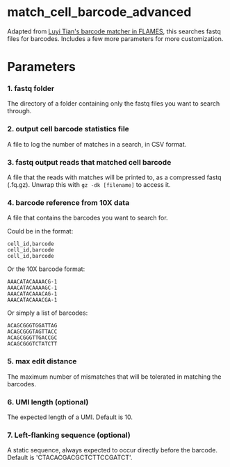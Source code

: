 # match_cell_barcode_advanced

Adapted from [Luyi Tian's barcode matcher in FLAMES](https://github.com/LuyiTian/FLAMES), this searches fastq files for barcodes. Includes a few more parameters for more customization.

# Parameters

### 1. fastq folder

The directory of a folder containing only the fastq files you want to search through.

### 2. output cell barcode statistics file

A file to log the number of matches in a search, in CSV format.

### 3. fastq output reads that matched cell barcode

A file that the reads with matches will be printed to, as a compressed fastq (.fq.gz). Unwrap this with `gz -dk [filename]` to access it.

### 4. barcode reference from 10X data

A file that contains the barcodes you want to search for. 

Could be in the format:
```
cell_id,barcode
cell_id,barcode
cell_id,barcode
```
Or the 10X barcode format:
```
AAACATACAAAACG-1
AAACATACAAAAGC-1
AAACATACAAACAG-1
AAACATACAAACGA-1
```
Or simply a list of barcodes:
```
ACAGCGGGTGGATTAG
ACAGCGGGTAGTTACC
ACAGCGGGTTGACCGC
ACAGCGGGTCTATCTT
```

### 5. max edit distance

The maximum number of mismatches that will be tolerated in matching the barcodes.

### 6. UMI length (optional)

The expected length of a UMI.
Default is 10.

### 7. Left-flanking sequence (optional)

A static sequence, always expected to occur directly before the barcode.
Default is 'CTACACGACGCTCTTCCGATCT'.

